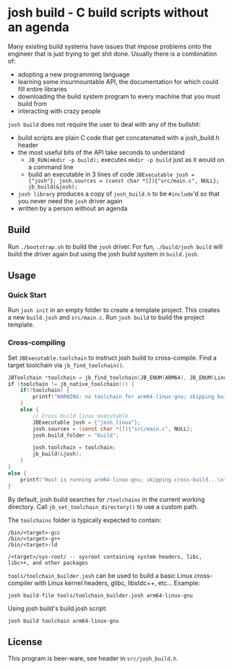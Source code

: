 # josh build - C build scripts without an agenda

Many existing build systems have issues that impose problems onto the engineer that is just trying to get shit done.
Usually there is a combination of:
 * adopting a new programming language
 * learning some insurmountable API, the documentation for which could fill entire libraries
 * downloading the build system program to every machine that you must build from
 * interacting with crazy people

`josh build` does not require the user to deal with any of the bullshit:
  * build scripts are plain C code that get concatenated with a josh_build.h header
  * the most useful bits of the API take seconds to understand
    * `JB_RUN(mkdir -p build);` executes `mkdir -p build` just as it would on a command line
    * build an executable in 3 lines of code `JBExecutable josh = {"josh"}; josh.sources = (const char *[]){"src/main.c", NULL}; jb_build(&josh);`
  * `josh library` produces a copy of `josh_build.h` to be `#include`'d so that you never need the `josh` driver again
  * written by a person without an agenda

## Build

Run `./bootstrap.sh` to build the `josh` driver. For fun, `./build/josh build` will build the driver again but using the josh build system in `build.josh`.

## Usage

### Quick Start

Run `josh init` in an empty folder to create a template project. This creates a new `build.josh` and `src/main.c`. Run `josh build` to build the project template.

### Cross-compiling

Set `JBExecutable.toolchain` to instruct josh build to cross-compile. Find a target toolchain via `jb_find_toolchain()`.


```c
JBToolchain *toolchain = jb_find_toolchain(JB_ENUM(ARM64), JB_ENUM(Linux), JB_ENUM(GNU));
if (toolchain != jb_native_toolchain()) {
    if(!toolchain) {
        printf("WARNING: no toolchain for arm64-linux-gnu; skipping build...\n");
    }
    else {
        // Cross build linux executable
        JBExecutable josh = {"josh_linux"};
        josh.sources = (const char *[]){"src/main.c", NULL};
        josh.build_folder = "build";

        josh.toolchain = toolchain;
        jb_build(&josh);
    }
}
else {
    printf("Host is running arm64-linux-gnu; skipping cross-build...\n");
}
```

By default, josh build searches for `/toolchains` in the current working directory. Call `jb_set_toolchain_directory()` to use a custom path.

The `toolchains` folder is typically expected to contain:
```
/bin/<target>-gcc
/bin/<target>-g++
/bin/<target>-ld

/<target>/sys-root/ -- sysroot containing system headers, libc, libc++, and other packages
```

`tools/toolchain_builder.josh` can be used to build a basic Linux cross-compiler with Linux kernel headers, glibc, libstdc++, etc...
Example:
```
josh build-file tools/toolchain_builder.josh arm64-linux-gnu
```
Using josh build's build.josh script:
```
josh build toolchain arm64-linux-gnu
```

## License

This program is beer-ware, see header in `src/josh_build.h`.
